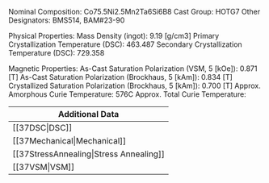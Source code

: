 Nominal Composition: Co75.5Ni­­­2.5Mn2Ta6Si6B8
Cast Group: HOTG7
Other Designators: BMS514, BAM#23-90
 
Physical Properties:
Mass Density (ingot): 9.19 [g/cm3]
 Primary Crystallization Temperature (DSC): 463.487
Secondary Crystallization Temperature (DSC): 729.358

Magnetic Properties:
As-Cast Saturation Polarization (VSM, 5 [kOe]): 0.871 [T]
As-Cast Saturation Polarization (Brockhaus, 5 [kAm]): 0.834 [T]
Crystallized Saturation Polarization (Brockhaus, 5 [kAm]): 0.700 [T]
Approx. Amorphous Curie Temperature: 576C
Approx. Total Curie Temperature: 

| Additional Data                                    |
| -------------------------------------------------- |
| [[37DSC\|DSC]]                            |
| [[37Mechanical\|Mechanical]]              |
| [[37StressAnnealing\|Stress Annealing]]   |
| [[37VSM\|VSM]]                            |
